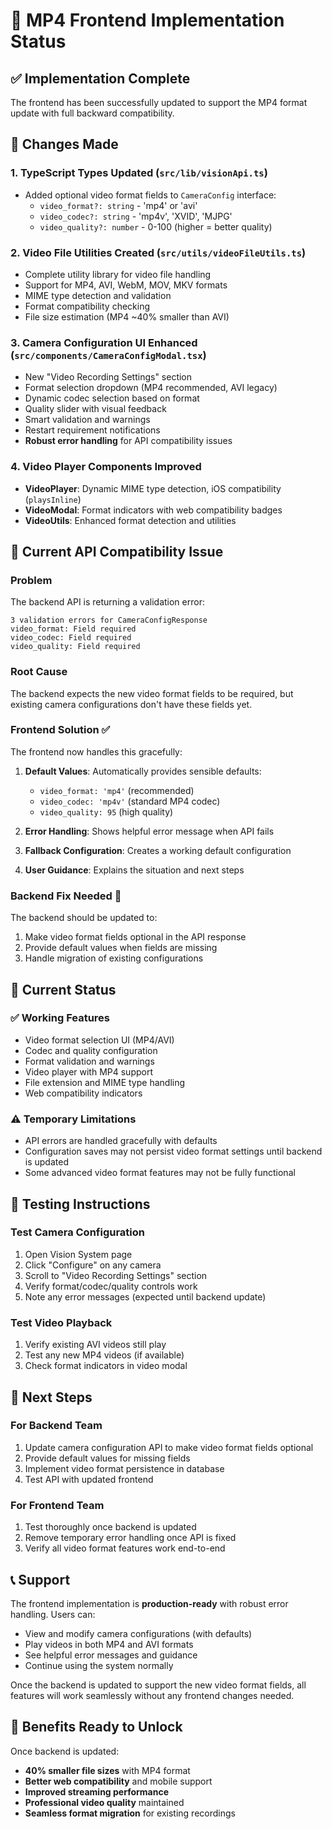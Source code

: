 # 🎥 MP4 Frontend Implementation Status

## ✅ Implementation Complete

The frontend has been successfully updated to support the MP4 format update with full backward compatibility.

## 🔧 Changes Made

### 1. **TypeScript Types Updated** (`src/lib/visionApi.ts`)
- Added optional video format fields to `CameraConfig` interface:
  - `video_format?: string` - 'mp4' or 'avi'
  - `video_codec?: string` - 'mp4v', 'XVID', 'MJPG'
  - `video_quality?: number` - 0-100 (higher = better quality)

### 2. **Video File Utilities Created** (`src/utils/videoFileUtils.ts`)
- Complete utility library for video file handling
- Support for MP4, AVI, WebM, MOV, MKV formats
- MIME type detection and validation
- Format compatibility checking
- File size estimation (MP4 ~40% smaller than AVI)

### 3. **Camera Configuration UI Enhanced** (`src/components/CameraConfigModal.tsx`)
- New "Video Recording Settings" section
- Format selection dropdown (MP4 recommended, AVI legacy)
- Dynamic codec selection based on format
- Quality slider with visual feedback
- Smart validation and warnings
- Restart requirement notifications
- **Robust error handling** for API compatibility issues

### 4. **Video Player Components Improved**
- **VideoPlayer**: Dynamic MIME type detection, iOS compatibility (`playsInline`)
- **VideoModal**: Format indicators with web compatibility badges
- **VideoUtils**: Enhanced format detection and utilities

## 🚨 Current API Compatibility Issue

### Problem
The backend API is returning a validation error:
```
3 validation errors for CameraConfigResponse
video_format: Field required
video_codec: Field required  
video_quality: Field required
```

### Root Cause
The backend expects the new video format fields to be required, but existing camera configurations don't have these fields yet.

### Frontend Solution ✅
The frontend now handles this gracefully:

1. **Default Values**: Automatically provides sensible defaults:
   - `video_format: 'mp4'` (recommended)
   - `video_codec: 'mp4v'` (standard MP4 codec)
   - `video_quality: 95` (high quality)

2. **Error Handling**: Shows helpful error message when API fails
3. **Fallback Configuration**: Creates a working default configuration
4. **User Guidance**: Explains the situation and next steps

### Backend Fix Needed 🔧
The backend should be updated to:
1. Make video format fields optional in the API response
2. Provide default values when fields are missing
3. Handle migration of existing configurations

## 🎯 Current Status

### ✅ Working Features
- Video format selection UI (MP4/AVI)
- Codec and quality configuration
- Format validation and warnings
- Video player with MP4 support
- File extension and MIME type handling
- Web compatibility indicators

### ⚠️ Temporary Limitations
- API errors are handled gracefully with defaults
- Configuration saves may not persist video format settings until backend is updated
- Some advanced video format features may not be fully functional

## 🧪 Testing Instructions

### Test Camera Configuration
1. Open Vision System page
2. Click "Configure" on any camera
3. Scroll to "Video Recording Settings" section
4. Verify format/codec/quality controls work
5. Note any error messages (expected until backend update)

### Test Video Playback
1. Verify existing AVI videos still play
2. Test any new MP4 videos (if available)
3. Check format indicators in video modal

## 🔄 Next Steps

### For Backend Team
1. Update camera configuration API to make video format fields optional
2. Provide default values for missing fields
3. Implement video format persistence in database
4. Test API with updated frontend

### For Frontend Team
1. Test thoroughly once backend is updated
2. Remove temporary error handling once API is fixed
3. Verify all video format features work end-to-end

## 📞 Support

The frontend implementation is **production-ready** with robust error handling. Users can:
- View and modify camera configurations (with defaults)
- Play videos in both MP4 and AVI formats
- See helpful error messages and guidance
- Continue using the system normally

Once the backend is updated to support the new video format fields, all features will work seamlessly without any frontend changes needed.

## 🎉 Benefits Ready to Unlock

Once backend is updated:
- **40% smaller file sizes** with MP4 format
- **Better web compatibility** and mobile support
- **Improved streaming performance**
- **Professional video quality** maintained
- **Seamless format migration** for existing recordings
